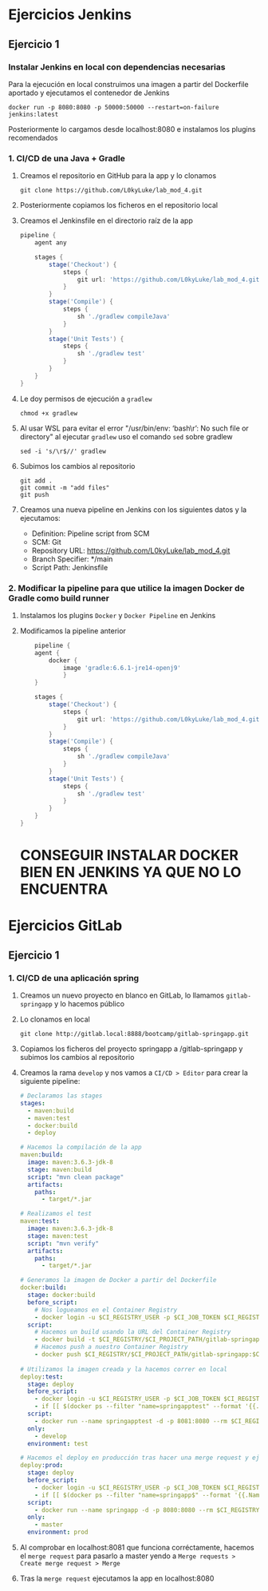 # Ejercicios Jenkins
## Ejercicio 1

### Instalar Jenkins en local con dependencias necesarias
Para la ejecución en local construimos una imagen a partir del Dockerfile aportado y ejecutamos el contenedor de Jenkins
```shell
docker run -p 8080:8080 -p 50000:50000 --restart=on-failure jenkins:latest
```
Posteriormente lo cargamos desde localhost:8080 e instalamos los plugins recomendados

### 1. CI/CD de una Java + Gradle

1. Creamos el repositorio en GitHub para la app y lo clonamos
   
    ```
    git clone https://github.com/L0kyLuke/lab_mod_4.git
    ```

2. Posteriormente copiamos los ficheros en el repositorio local

3. Creamos el Jenkinsfile en el directorio raíz de la app
    ```groovy
    pipeline {
        agent any

        stages {
            stage('Checkout') {
                steps {
                    git url: 'https://github.com/L0kyLuke/lab_mod_4.git', branch: 'main'
                }
            }
            stage('Compile') {
                steps {
                    sh './gradlew compileJava'
                }
            }
            stage('Unit Tests') {
                steps {
                    sh './gradlew test'
                }
            }
        }
    }
    ```
4. Le doy permisos de ejecución a `gradlew`
    ```shell
    chmod +x gradlew
    ```

5. Al usar WSL para evitar el error "/usr/bin/env: ‘bash\r’: No such file or directory" al ejecutar `gradlew` uso el comando `sed` sobre gradlew
    ```shell
    sed -i 's/\r$//' gradlew
    ```

6. Subimos los cambios al repositorio
    ```shell
    git add .
    git commit -m "add files"
    git push
    ```
7. Creamos una nueva pipeline en Jenkins con los siguientes datos y la ejecutamos:
   - Definition: Pipeline script from SCM
   - SCM: Git
   - Repository URL: https://github.com/L0kyLuke/lab_mod_4.git
   - Branch Specifier: */main
   - Script Path: Jenkinsfile
  
### 2. Modificar la pipeline para que utilice la imagen Docker de Gradle como build runner

1. Instalamos los plugins `Docker` y `Docker Pipeline` en Jenkins
   
2. Modificamos la pipeline anterior
    ```groovy
        pipeline {
        agent {
            docker {
                image 'gradle:6.6.1-jre14-openj9'
                }
        }

        stages {
            stage('Checkout') {
                steps {
                    git url: 'https://github.com/L0kyLuke/lab_mod_4.git', branch: 'main'
                }
            }
            stage('Compile') {
                steps {
                    sh './gradlew compileJava'
                }
            }
            stage('Unit Tests') {
                steps {
                    sh './gradlew test'
                }
            }
        }
    }
    ```
    # CONSEGUIR INSTALAR DOCKER BIEN EN JENKINS YA QUE NO LO ENCUENTRA


# Ejercicios GitLab
## Ejercicio 1    

### 1. CI/CD de una aplicación spring

1. Creamos un nuevo proyecto en blanco en GitLab, lo llamamos `gitlab-springapp` y lo hacemos público
   
2. Lo clonamos en local
    ```shell
    git clone http://gitlab.local:8888/bootcamp/gitlab-springapp.git
    ```
3. Copiamos los ficheros del proyecto springapp a /gitlab-springapp y subimos los cambios al repositorio
   
4. Creamos la rama `develop` y nos vamos a `CI/CD > Editor` para crear la siguiente pipeline:
    ```yaml
    # Declaramos las stages
    stages:
      - maven:build
      - maven:test
      - docker:build
      - deploy

    # Hacemos la compilación de la app
    maven:build:
      image: maven:3.6.3-jdk-8
      stage: maven:build
      script: "mvn clean package"
      artifacts:
        paths:
          - target/*.jar

    # Realizamos el test
    maven:test: 
      image: maven:3.6.3-jdk-8
      stage: maven:test
      script: "mvn verify"
      artifacts:
        paths:
          - target/*.jar

    # Generamos la imagen de Docker a partir del Dockerfile
    docker:build: 
      stage: docker:build
      before_script:
        # Nos logueamos en el Container Registry
        - docker login -u $CI_REGISTRY_USER -p $CI_JOB_TOKEN $CI_REGISTRY/$CI_PROJECT_PATH 
      script:
        # Hacemos un build usando la URL del Container Registry
        - docker build -t $CI_REGISTRY/$CI_PROJECT_PATH/gitlab-springapp:$CI_COMMIT_SHA .
        # Hacemos push a nuestro Container Registry
        - docker push $CI_REGISTRY/$CI_PROJECT_PATH/gitlab-springapp:$CI_COMMIT_SHA 
      
    # Utilizamos la imagen creada y la hacemos correr en local
    deploy:test:
      stage: deploy
      before_script:
        - docker login -u $CI_REGISTRY_USER -p $CI_JOB_TOKEN $CI_REGISTRY/$CI_PROJECT_PATH # Nos logueamos en el Container Registry
        - if [[ $(docker ps --filter "name=springapptest" --format '{{.Names}}') == "springapptest" ]]; then  docker rm -f springapptest; else echo "No existe";  fi # Si el contenedor existe lo elimina
      script:
        - docker run --name springapptest -d -p 8081:8080 --rm $CI_REGISTRY/$CI_PROJECT_PATH/gitlab-springapp:$CI_COMMIT_SHA # Hacemos docker run de la imagen que hemos subido, desplegando una aplicación en local en el puerto 8081
      only:
        - develop
      environment: test

    # Hacemos el deploy en producción tras hacer una merge request y ejecutarlo en master lo cual nos desplegará la app en local en el puerto 8080
    deploy:prod:
      stage: deploy
      before_script:
        - docker login -u $CI_REGISTRY_USER -p $CI_JOB_TOKEN $CI_REGISTRY/$CI_PROJECT_PATH
        - if [[ $(docker ps --filter "name=springapp$" --format '{{.Names}}') == "springapp" ]]; then  docker rm -f springapp; else echo "No existe";  fi
      script:
        - docker run --name springapp -d -p 8080:8080 --rm $CI_REGISTRY/$CI_PROJECT_PATH/gitlab-springapp:$CI_COMMIT_SHA 
      only:
        - master
      environment: prod
    ```
5. Al comprobar en localhost:8081 que funciona corréctamente, hacemos el `merge request` para pasarlo a master yendo a `Merge requests > Create merge request > Merge`
   
6. Tras la `merge request` ejecutamos la app en localhost:8080
